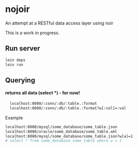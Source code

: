# nojoir

An attempt at a RESTful data access layer using noir

This is a work in progress.

## Run server

```bash
lein deps
lein run
```

## Querying
#### returns all data (select *) - for now!

```bash
  localhost:8080/:conn/:db/:table.:format
  localhost:8080/:conn/:db/:table.:format?w[:col]=:val
```

Example

```bash
localhost:8080/mysql/some_database/some_table.json
localhost:8080/oracle/some_database/some_table.xml
localhost:8080/mysql/some_database/some_table.json?w[a]=1
# select * from some_database.some_table where a = 1
```